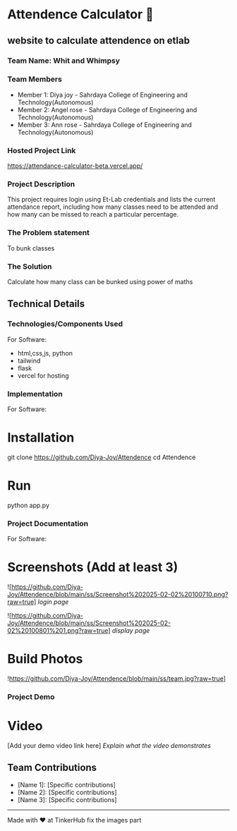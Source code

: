 # Attendence Calculator 🎯


## website to calculate attendence on etlab
### Team Name: Whit and Whimpsy


### Team Members
- Member 1: Diya joy - Sahrdaya College of Engineering and Technology(Autonomous)
- Member 2: Angel rose - Sahrdaya College of Engineering and Technology(Autonomous)
- Member 3: Ann rose - Sahrdaya College of Engineering and Technology(Autonomous)

### Hosted Project Link
https://attendance-calculator-beta.vercel.app/

### Project Description
This project requires login using Et-Lab credentials and lists the current attendance report, including how many classes need to be attended and how many can be missed to reach a particular percentage.

### The Problem statement
To bunk classes

### The Solution
Calculate how many class can be bunked using power of maths

## Technical Details
### Technologies/Components Used
For Software:
- html,css,js, python
- tailwind
- flask
- vercel for hosting

### Implementation
For Software:
# Installation
git clone https://github.com/Diya-Joy/Attendence
cd Attendence

# Run
python app.py

### Project Documentation
For Software:

# Screenshots (Add at least 3)
![https://github.com/Diya-Joy/Attendence/blob/main/ss/Screenshot%202025-02-02%20100710.png?raw=true]
*login page*

![https://github.com/Diya-Joy/Attendence/blob/main/ss/Screenshot%202025-02-02%20100801%201.png?raw=true]
*display page*



# Build Photos
!https://github.com/Diya-Joy/Attendence/blob/main/ss/team.jpg?raw=true]


### Project Demo
# Video
[Add your demo video link here]
*Explain what the video demonstrates*


## Team Contributions
- [Name 1]: [Specific contributions]
- [Name 2]: [Specific contributions]
- [Name 3]: [Specific contributions]

---
Made with ❤️ at TinkerHub fix the images part
